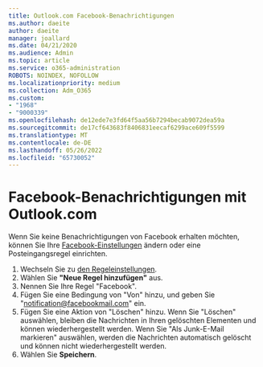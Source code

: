 ```yaml
---
title: Outlook.com Facebook-Benachrichtigungen
ms.author: daeite
author: daeite
manager: joallard
ms.date: 04/21/2020
ms.audience: Admin
ms.topic: article
ms.service: o365-administration
ROBOTS: NOINDEX, NOFOLLOW
ms.localizationpriority: medium
ms.collection: Adm_O365
ms.custom:
- "1968"
- "9000339"
ms.openlocfilehash: de12ede7e3fd64f5aa56b7294becab9072dea59a
ms.sourcegitcommit: de17cf643683f8406831eecaf6299ace609f5599
ms.translationtype: MT
ms.contentlocale: de-DE
ms.lasthandoff: 05/26/2022
ms.locfileid: "65730052"
---
```

# <a name="facebook-notifications-using-outlookcom"></a>Facebook-Benachrichtigungen mit Outlook.com

Wenn Sie keine Benachrichtigungen von Facebook erhalten möchten, können Sie Ihre [Facebook-Einstellungen](https://aka.ms/facebook-notifications-settings) ändern oder eine Posteingangsregel einrichten.

1. Wechseln Sie zu [den Regeleinstellungen](https://outlook.live.com/mail/options/mail/rules/inboxRules).
1. Wählen Sie **"Neue Regel hinzufügen"** aus.
1. Nennen Sie Ihre Regel "Facebook".
1. Fügen Sie eine Bedingung von "Von" hinzu, und geben Sie "notification@facebookmail.com" ein.
1. Fügen Sie eine Aktion von "Löschen" hinzu. Wenn Sie "Löschen" auswählen, bleiben die Nachrichten in Ihren gelöschten Elementen und können wiederhergestellt werden. Wenn Sie "Als Junk-E-Mail markieren" auswählen, werden die Nachrichten automatisch gelöscht und können nicht wiederhergestellt werden.
1. Wählen Sie **Speichern**.